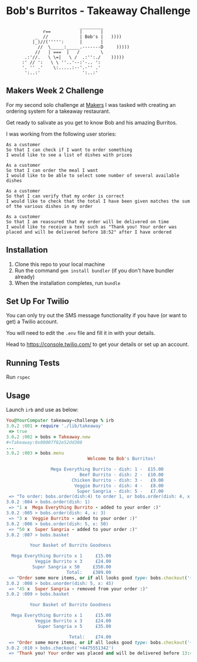 Bob's Burritos - Takeaway Challenge
==================
```
                            _________
              r==           |       |
           _  //            | Bob's |   ))))
          |_)//(''''':      |       |
            //  \_____:_____.-------D     )))))
           //   | ===  |   /        \
       .:'//.   \ \=|   \ /  .:'':./    )))))
      :' // ':   \ \ ''..'--:'-.. ':
      '. '' .'    \:.....:--'.-'' .'
       ':..:'                ':..:'

 ```

## Makers Week 2 Challenge
For my second solo challenge at [Makers](https://www.makers.tech/) I was tasked with creating an ordering system for a takeaway restaurant.

Get ready to salivate as you get to know Bob and his amazing Burritos.

I was working from the following user stories:
```
As a customer
So that I can check if I want to order something
I would like to see a list of dishes with prices

As a customer
So that I can order the meal I want
I would like to be able to select some number of several available dishes

As a customer
So that I can verify that my order is correct
I would like to check that the total I have been given matches the sum of the various dishes in my order

As a customer
So that I am reassured that my order will be delivered on time
I would like to receive a text such as "Thank you! Your order was placed and will be delivered before 18:52" after I have ordered
```
## Installation

1. Clone this repo to your local machine
2. Run the command ```gem install bundler``` (if you don't have bundler already)
3. When the installation completes, run ```bundle```

## Set Up For Twilio
You can only try out the SMS message functionality if you have (or want to get) a Twilio account.

You will need to edit the ```.env``` file and fill it in with your details. 

Head to https://console.twilio.com/ to get your details or set up an account.

## Running Tests

Run ```rspec```


## Usage
Launch ```irb``` and use as below:
```ruby
You@YourComputer takeaway-challenge % irb
3.0.2 :001 > require './lib/takeaway'
 => true 
3.0.2 :002 > bobs = Takeaway.new
#<Takeaway:0x00007f82e52dd308
... 
3.0.2 :003 > bobs.menu
                               Welcome to Bob's Burritos!

                 Mega Everything Burrito - dish: 1 -  £15.00
                            Beef Burrito - dish: 2 -  £10.00
                         Chicken Burrito - dish: 3 -   £9.00
                          Veggie Burrito - dish: 4 -   £8.00
                           Super Sangria - dish: 5 -   £7.00
 => "To order: bobs.order(dish:4) to order 1, or bobs.order(dish: 4, x: 13) if you're really hungry!" 
3.0.2 :004 > bobs.order(dish: 1)
 => "1 x  Mega Everything Burrito - added to your order :)" 
3.0.2 :005 > bobs.order(dish: 4, x: 3)
 => "3 x  Veggie Burrito - added to your order :)" 
3.0.2 :006 > bobs.order(dish: 5, x: 50)
 => "50 x  Super Sangria - added to your order :)" 
3.0.2 :007 > bobs.basket

         Your Basket of Burrito Goodness

  Mega Everything Burrito x 1     £15.00
           Veggie Burrito x 3     £24.00
          Super Sangria x 50     £350.00
                       Total:    £389.00
 => "Order some more items, or if all looks good type: bobs.checkout('+yournumber')" 
3.0.2 :008 > bobs.unorder(dish: 5, x: 45)
 => "45 x  Super Sangria - removed from your order :)" 
3.0.2 :009 > bobs.basket

         Your Basket of Burrito Goodness

  Mega Everything Burrito x 1     £15.00
           Veggie Burrito x 3     £24.00
            Super Sangria x 5     £35.00

                        Total:    £74.00
 => "Order some more items, or if all looks good type: bobs.checkout('+yournumber')" 
3.0.2 :010 > bobs.checkout('+4475551342')
 => "Thank you! Your order was placed and will be delivered before 13:42"
```
